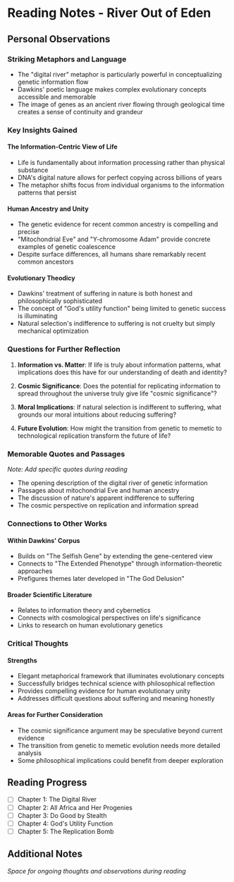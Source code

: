 # Reading Notes - River Out of Eden

## Personal Observations

### Striking Metaphors and Language
- The "digital river" metaphor is particularly powerful in conceptualizing genetic information flow
- Dawkins' poetic language makes complex evolutionary concepts accessible and memorable
- The image of genes as an ancient river flowing through geological time creates a sense of continuity and grandeur

### Key Insights Gained

#### The Information-Centric View of Life
- Life is fundamentally about information processing rather than physical substance
- DNA's digital nature allows for perfect copying across billions of years
- The metaphor shifts focus from individual organisms to the information patterns that persist

#### Human Ancestry and Unity
- The genetic evidence for recent common ancestry is compelling and precise
- "Mitochondrial Eve" and "Y-chromosome Adam" provide concrete examples of genetic coalescence
- Despite surface differences, all humans share remarkably recent common ancestors

#### Evolutionary Theodicy
- Dawkins' treatment of suffering in nature is both honest and philosophically sophisticated
- The concept of "God's utility function" being limited to genetic success is illuminating
- Natural selection's indifference to suffering is not cruelty but simply mechanical optimization

### Questions for Further Reflection

1. **Information vs. Matter**: If life is truly about information patterns, what implications does this have for our understanding of death and identity?

2. **Cosmic Significance**: Does the potential for replicating information to spread throughout the universe truly give life "cosmic significance"?

3. **Moral Implications**: If natural selection is indifferent to suffering, what grounds our moral intuitions about reducing suffering?

4. **Future Evolution**: How might the transition from genetic to memetic to technological replication transform the future of life?

### Memorable Quotes and Passages

*Note: Add specific quotes during reading*

- The opening description of the digital river of genetic information
- Passages about mitochondrial Eve and human ancestry
- The discussion of nature's apparent indifference to suffering
- The cosmic perspective on replication and information spread

### Connections to Other Works

#### Within Dawkins' Corpus
- Builds on "The Selfish Gene" by extending the gene-centered view
- Connects to "The Extended Phenotype" through information-theoretic approaches
- Prefigures themes later developed in "The God Delusion"

#### Broader Scientific Literature
- Relates to information theory and cybernetics
- Connects with cosmological perspectives on life's significance
- Links to research on human evolutionary genetics

### Critical Thoughts

#### Strengths
- Elegant metaphorical framework that illuminates evolutionary concepts
- Successfully bridges technical science with philosophical reflection
- Provides compelling evidence for human evolutionary unity
- Addresses difficult questions about suffering and meaning honestly

#### Areas for Further Consideration
- The cosmic significance argument may be speculative beyond current evidence
- The transition from genetic to memetic evolution needs more detailed analysis
- Some philosophical implications could benefit from deeper exploration

## Reading Progress

- [ ] Chapter 1: The Digital River
- [ ] Chapter 2: All Africa and Her Progenies  
- [ ] Chapter 3: Do Good by Stealth
- [ ] Chapter 4: God's Utility Function
- [ ] Chapter 5: The Replication Bomb

## Additional Notes

*Space for ongoing thoughts and observations during reading*